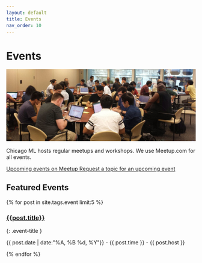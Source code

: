 ```yaml
---
layout: default
title: Events
nav_order: 10
---
```


# Events

![](/assets/images/meetup-1.jpg)

Chicago ML hosts regular meetups and workshops. We use Meetup.com for
all events.

<a href="https://www.meetup.com/Chicago-ML/events/calendar/" class="btn btn-primary py-2 px-4 mx-1 mt-2" title="View our upcoming events.">Upcoming events on Meetup <i class="far fa-calendar-alt fa-lg ml-1"></i></a>
<a href="https://bit.ly/2GQlWKS" class="btn btn-default py-2 px-4 mx-1 mt-2" title="Let us know what you'd like to see or present.">Request a topic for an upcoming event <i class="far fa-lightbulb fa-lg ml-1"></i></a>

## Featured Events

{% for post in site.tags.event limit:5 %}

### [{{post.title}}]({{post.url}})
{: .event-title }

{{ post.date | date:"%A, %B %d, %Y"}} - {{ post.time }} - {{ post.host }}

{% endfor %}
